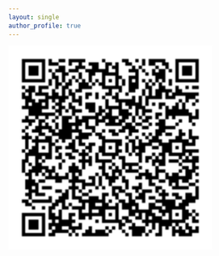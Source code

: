 ```yaml
---
layout: single
author_profile: true
---
```


<img src="/assets/images/contact_qrcode.svg" alt="Avin Zarlez Work Contact vCard" style='height: auto; width: 80%;'/>
